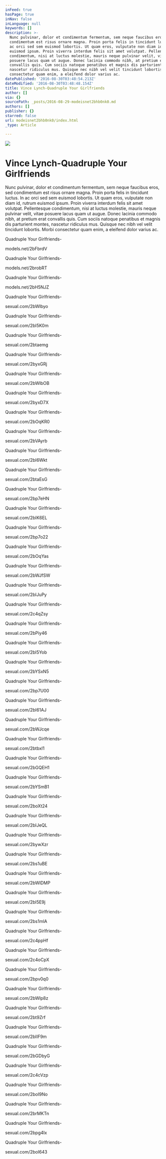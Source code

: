 ```yaml
---
inFeed: true
hasPage: true
inNav: false
inLanguage: null
keywords: []
description: >-
  Nunc pulvinar, dolor et condimentum fermentum, sem neque faucibus eros, sed
  condimentum est risus ornare magna. Proin porta felis in tincidunt luctus. In
  ac orci sed sem euismod lobortis. Ut quam eros, vulputate non diam id, rutrum
  euismod ipsum. Proin viverra interdum felis sit amet volutpat. Pellentesque
  condimentum, nisi at luctus molestie, mauris neque pulvinar velit, vitae
  posuere lacus quam ut augue. Donec lacinia commodo nibh, at pretium erat
  convallis quis. Cum sociis natoque penatibus et magnis dis parturient montes,
  nascetur ridiculus mus. Quisque nec nibh vel velit tincidunt lobortis. Morbi
  consectetur quam enim, a eleifend dolor varius ac.
datePublished: '2016-08-30T03:48:54.213Z'
dateModified: '2016-08-30T03:48:48.154Z'
title: Vince Lynch-Quadruple Your Girlfriends
author: []
via: {}
sourcePath: _posts/2016-08-29-modeisnet2bhb0nk0.md
authors: []
publisher: {}
starred: false
url: modeisnet2bhb0nk0/index.html
_type: Article

---
```

![](https://the-grid-user-content.s3-us-west-2.amazonaws.com/d1de2288-b312-418b-b8de-ba9cc011a009.jpg)

# Vince Lynch-Quadruple Your Girlfriends

Nunc pulvinar, dolor et condimentum fermentum, sem neque faucibus eros, sed condimentum est risus ornare magna. Proin porta felis in tincidunt luctus. In ac orci sed sem euismod lobortis. Ut quam eros, vulputate non diam id, rutrum euismod ipsum. Proin viverra interdum felis sit amet volutpat. Pellentesque condimentum, nisi at luctus molestie, mauris neque pulvinar velit, vitae posuere lacus quam ut augue. Donec lacinia commodo nibh, at pretium erat convallis quis. Cum sociis natoque penatibus et magnis dis parturient montes, nascetur ridiculus mus. Quisque nec nibh vel velit tincidunt lobortis. Morbi consectetur quam enim, a eleifend dolor varius ac.

Quadruple Your Girlfriends- 

modeIs.net/2bFbrdV 

Quadruple Your Girlfriends- 

modeIs.net/2brobRT 

Quadruple Your Girlfriends- 

modeIs.net/2bH5NJZ 

Quadruple Your Girlfriends- 

sexuaI.com/2bWIbyo 

Quadruple Your Girlfriends- 

sexuaI.com/2bI5K0m 

Quadruple Your Girlfriends- 

sexuaI.com/2btaemg 

Quadruple Your Girlfriends- 

sexuaI.com/2byxGRj 

Quadruple Your Girlfriends- 

sexuaI.com/2bWIbOB 

Quadruple Your Girlfriends- 

sexuaI.com/2byxD7X 

Quadruple Your Girlfriends- 

sexuaI.com/2bOqKR0 

Quadruple Your Girlfriends- 

sexuaI.com/2bVAyrb 

Quadruple Your Girlfriends- 

sexuaI.com/2bI6Wkt 

Quadruple Your Girlfriends- 

sexuaI.com/2btaEsG 

Quadruple Your Girlfriends- 

sexuaI.com/2bp7eHN 

Quadruple Your Girlfriends- 

sexuaI.com/2bIK6EL 

Quadruple Your Girlfriends- 

sexuaI.com/2bp7o22 

Quadruple Your Girlfriends- 

sexuaI.com/2bOqYas 

Quadruple Your Girlfriends- 

sexuaI.com/2bWJfSW 

Quadruple Your Girlfriends- 

sexuaI.com/2bIJuPy 

Quadruple Your Girlfriends- 

sexuaI.com/2c4qZsy 

Quadruple Your Girlfriends-

sexuaI.com/2bPiy46 

Quadruple Your Girlfriends- 

sexuaI.com/2bI5Yob 

Quadruple Your Girlfriends- 

sexuaI.com/2bYSxN5 

Quadruple Your Girlfriends- 

sexuaI.com/2bp7U00 

Quadruple Your Girlfriends- 

sexuaI.com/2bI61AJ 

Quadruple Your Girlfriends- 

sexuaI.com/2bWJcqe 

Quadruple Your Girlfriends- 

sexuaI.com/2btbxl1 

Quadruple Your Girlfriends- 

sexuaI.com/2bGQEH1 

Quadruple Your Girlfriends- 

sexuaI.com/2bYSmB1 

Quadruple Your Girlfriends- 

sexuaI.com/2boXt24 

Quadruple Your Girlfriends- 

sexuaI.com/2bIJeQL 

Quadruple Your Girlfriends- 

sexuaI.com/2bywXzr 

Quadruple Your Girlfriends- 

sexuaI.com/2bs1uBE 

Quadruple Your Girlfriends- 

sexuaI.com/2bWIDMP 

Quadruple Your Girlfriends- 

sexuaI.com/2bI5E9j 

Quadruple Your Girlfriends- 

sexuaI.com/2bs1mlA 

Quadruple Your Girlfriends- 

sexuaI.com/2c4ppHf 

Quadruple Your Girlfriends- 

sexuaI.com/2c4oCpX 

Quadruple Your Girlfriends- 

sexuaI.com/2bpv0q0 

Quadruple Your Girlfriends- 

sexuaI.com/2bWIp8z 

Quadruple Your Girlfriends- 

sexuaI.com/2bt9Zrf 

Quadruple Your Girlfriends- 

sexuaI.com/2bIIF9m 

Quadruple Your Girlfriends- 

sexuaI.com/2bGDbyG 

Quadruple Your Girlfriends- 

sexuaI.com/2c4cVzp 

Quadruple Your Girlfriends- 

sexuaI.com/2boI9No 

Quadruple Your Girlfriends- 

sexuaI.com/2brMKTn 

Quadruple Your Girlfriends- 

sexuaI.com/2bpg4Ix 

Quadruple Your Girlfriends- 

sexuaI.com/2boI643